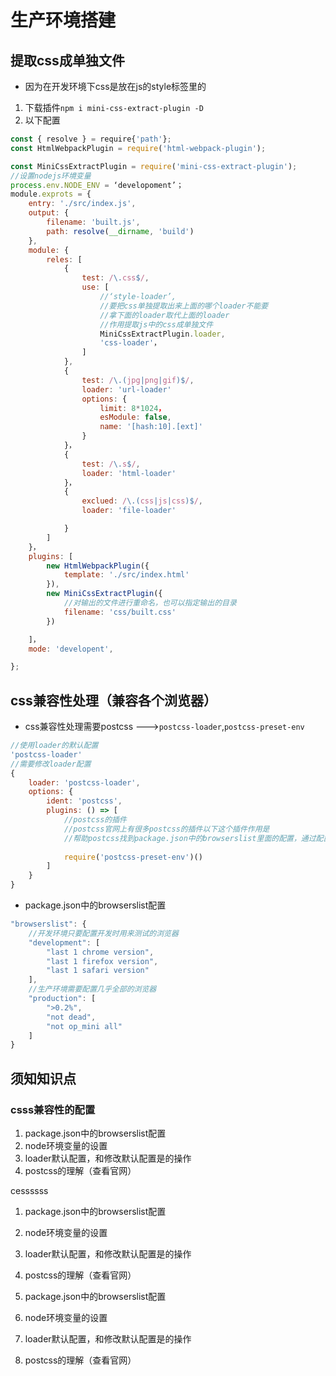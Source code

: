 # 生产环境搭建
## 提取css成单独文件
- 因为在开发环境下css是放在js的style标签里的
1. 下载插件`npm i mini-css-extract-plugin -D`
2. 以下配置
```javascript
const { resolve } = require{'path'};
const HtmlWebpackPlugin = require('html-webpack-plugin');

const MiniCssExtractPlugin = require('mini-css-extract-plugin');
//设置nodejs环境变量
process.env.NODE_ENV = ‘developoment’；
module.exprots = {
    entry: './src/index.js',
    output: {
        filename: 'built.js',
        path: resolve(__dirname, 'build')
    },
    module: {
        reles: [
            {
                test: /\.css$/,
                use: [
                    //‘style-loader’,
                    //要把css单独提取出来上面的哪个loader不能要
                    //拿下面的loader取代上面的loader
                    //作用提取js中的css成单独文件
                    MiniCssExtractPlugin.loader,
                    'css-loader'，
                ]
            },
            {
                test: /\.(jpg|png|gif)$/,
                loader: 'url-loader'
                options: {
                    limit: 8*1024，
                    esModule: false,
                    name: '[hash:10].[ext]'
                }
            }，
            {
                test: /\.s$/,
                loader: 'html-loader'
            }，
            {
                exclued: /\.(css|js|css)$/,
                loader: 'file-loader'

            }
        ]
    }，
    plugins: [
        new HtmlWebpackPlugin({
            template: './src/index.html'
        }),
        new MiniCssExtractPlugin({
            //对输出的文件进行重命名，也可以指定输出的目录
            filename: 'css/built.css'
        })

    ]，
    mode: 'developent',

};
```
## css兼容性处理（兼容各个浏览器）
- css兼容性处理需要postcss --->`postcss-loader`,`postcss-preset-env`
```javascript
//使用loader的默认配置
'postcss-loader'
//需要修改loader配置
{
    loader: 'postcss-loader',
    options: {
        ident: 'postcss',
        plugins: () => [
            //postcss的插件
            //postcss官网上有很多postcss的插件以下这个插件作用是
            //帮助postcss找到package.json中的browserslist里面的配置，通过配置加载指定的css兼容性样式，默认是找browserslist里的生产环境，想要找开发环境就要设置node环境变量：process.env.NODE_ENV = developoment，设置在哪请看上面代码
            
            require('postcss-preset-env')()
        ]
    }
}
```
- package.json中的browserslist配置
```javascript
"browserslist": {
    //开发环境只要配置开发时用来测试的浏览器
    "development": [
        "last 1 chrome version",
        "last 1 firefox version",
        "last 1 safari version"
    ],
    //生产环境需要配置几乎全部的浏览器
    "production": [
        ">0.2%",
        "not dead",
        "not op_mini all"
    ]
}
```
## 须知知识点
### csss兼容性的配置
1. package.json中的browserslist配置
2. node环境变量的设置
3. loader默认配置，和修改默认配置是的操作
4. postcss的理解（查看官网）

cessssss
1. package.json中的browserslist配置
2. node环境变量的设置
3. loader默认配置，和修改默认配置是的操作
4. postcss的理解（查看官网）

1. package.json中的browserslist配置
2. node环境变量的设置
3. loader默认配置，和修改默认配置是的操作
4. postcss的理解（查看官网）
